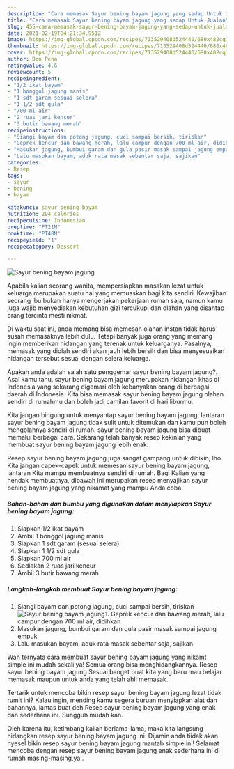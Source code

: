 ```yaml
---
description: "Cara memasak Sayur bening bayam jagung yang sedap Untuk Jualan"
title: "Cara memasak Sayur bening bayam jagung yang sedap Untuk Jualan"
slug: 455-cara-memasak-sayur-bening-bayam-jagung-yang-sedap-untuk-jualan
date: 2021-02-19T04:21:34.951Z
image: https://img-global.cpcdn.com/recipes/713529408d524440/680x482cq70/sayur-bening-bayam-jagung-foto-resep-utama.jpg
thumbnail: https://img-global.cpcdn.com/recipes/713529408d524440/680x482cq70/sayur-bening-bayam-jagung-foto-resep-utama.jpg
cover: https://img-global.cpcdn.com/recipes/713529408d524440/680x482cq70/sayur-bening-bayam-jagung-foto-resep-utama.jpg
author: Don Pena
ratingvalue: 4.6
reviewcount: 5
recipeingredient:
- "1/2 ikat bayam"
- "1 bonggol jagung manis"
- "1 sdt garam sesuai selera"
- "1 1/2 sdt gula"
- "700 ml air"
- "2 ruas jari kencur"
- "3 butir bawang merah"
recipeinstructions:
- "Siangi bayam dan potong jagung, cuci sampai bersih, tiriskan"
- "Geprek kencur dan bawang merah, lalu campur dengan 700 ml air, didihkan"
- "Masukan jagung, bumbui garam dan gula pasir masak sampai jagung empuk"
- "Lalu masukan bayam, aduk rata masak sebentar saja, sajikan"
categories:
- Resep
tags:
- sayur
- bening
- bayam

katakunci: sayur bening bayam 
nutrition: 294 calories
recipecuisine: Indonesian
preptime: "PT21M"
cooktime: "PT48M"
recipeyield: "1"
recipecategory: Dessert

---
```



![Sayur bening bayam jagung](https://img-global.cpcdn.com/recipes/713529408d524440/680x482cq70/sayur-bening-bayam-jagung-foto-resep-utama.jpg)

Apabila kalian seorang wanita, mempersiapkan masakan lezat untuk keluarga merupakan suatu hal yang memuaskan bagi kita sendiri. Kewajiban seorang ibu bukan hanya mengerjakan pekerjaan rumah saja, namun kamu juga wajib menyediakan kebutuhan gizi tercukupi dan olahan yang disantap orang tercinta mesti nikmat.

Di waktu  saat ini, anda memang bisa memesan olahan instan tidak harus susah memasaknya lebih dulu. Tetapi banyak juga orang yang memang ingin memberikan hidangan yang terenak untuk keluarganya. Pasalnya, memasak yang diolah sendiri akan jauh lebih bersih dan bisa menyesuaikan hidangan tersebut sesuai dengan selera keluarga. 



Apakah anda adalah salah satu penggemar sayur bening bayam jagung?. Asal kamu tahu, sayur bening bayam jagung merupakan hidangan khas di Indonesia yang sekarang digemari oleh kebanyakan orang di berbagai daerah di Indonesia. Kita bisa memasak sayur bening bayam jagung olahan sendiri di rumahmu dan boleh jadi camilan favorit di hari liburmu.

Kita jangan bingung untuk menyantap sayur bening bayam jagung, lantaran sayur bening bayam jagung tidak sulit untuk ditemukan dan kamu pun boleh mengolahnya sendiri di rumah. sayur bening bayam jagung bisa dibuat memalui berbagai cara. Sekarang telah banyak resep kekinian yang membuat sayur bening bayam jagung lebih enak.

Resep sayur bening bayam jagung juga sangat gampang untuk dibikin, lho. Kita jangan capek-capek untuk memesan sayur bening bayam jagung, lantaran Kita mampu membuatnya sendiri di rumah. Bagi Kalian yang hendak membuatnya, dibawah ini merupakan resep menyajikan sayur bening bayam jagung yang nikamat yang mampu Anda coba.

<!--inarticleads1-->

##### Bahan-bahan dan bumbu yang digunakan dalam menyiapkan Sayur bening bayam jagung:

1. Siapkan 1/2 ikat bayam
1. Ambil 1 bonggol jagung manis
1. Siapkan 1 sdt garam (sesuai selera)
1. Siapkan 1 1/2 sdt gula
1. Siapkan 700 ml air
1. Sediakan 2 ruas jari kencur
1. Ambil 3 butir bawang merah




<!--inarticleads2-->

##### Langkah-langkah membuat Sayur bening bayam jagung:

1. Siangi bayam dan potong jagung, cuci sampai bersih, tiriskan
<img src="https://img-global.cpcdn.com/steps/0fd7723f1d3a6263/160x128cq70/sayur-bening-bayam-jagung-langkah-memasak-1-foto.jpg" alt="Sayur bening bayam jagung">1. Geprek kencur dan bawang merah, lalu campur dengan 700 ml air, didihkan
1. Masukan jagung, bumbui garam dan gula pasir masak sampai jagung empuk
1. Lalu masukan bayam, aduk rata masak sebentar saja, sajikan




Wah ternyata cara membuat sayur bening bayam jagung yang nikamt simple ini mudah sekali ya! Semua orang bisa menghidangkannya. Resep sayur bening bayam jagung Sesuai banget buat kita yang baru mau belajar memasak maupun untuk anda yang telah ahli memasak.

Tertarik untuk mencoba bikin resep sayur bening bayam jagung lezat tidak rumit ini? Kalau ingin, mending kamu segera buruan menyiapkan alat dan bahannya, lantas buat deh Resep sayur bening bayam jagung yang enak dan sederhana ini. Sungguh mudah kan. 

Oleh karena itu, ketimbang kalian berlama-lama, maka kita langsung hidangkan resep sayur bening bayam jagung ini. Dijamin anda tiidak akan nyesel bikin resep sayur bening bayam jagung mantab simple ini! Selamat mencoba dengan resep sayur bening bayam jagung enak sederhana ini di rumah masing-masing,ya!.

